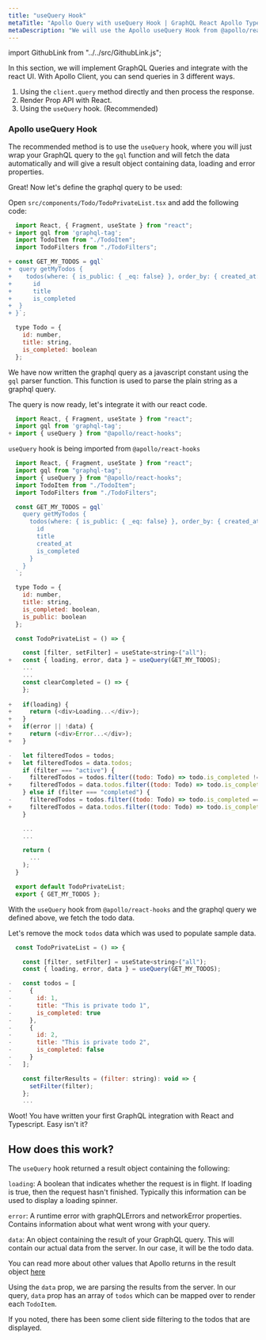 ```yaml
---
title: "useQuery Hook"
metaTitle: "Apollo Query with useQuery Hook | GraphQL React Apollo Typescript Tutorial"
metaDescription: "We will use the Apollo useQuery Hook from @apollo/react-hooks. This hook is used to fetch data and return data, loading and error"
---
```


import GithubLink from "../../src/GithubLink.js";

In this section, we will implement GraphQL Queries and integrate with the react UI.
With Apollo Client, you can send queries in 3 different ways.

1. Using the `client.query` method directly and then process the response.
2. Render Prop API with React.
3. Using the `useQuery` hook. (Recommended)

### Apollo useQuery Hook
The recommended method is to use the `useQuery` hook, where you will just wrap your GraphQL query to the `gql` function and will fetch the data automatically and will give a result object containing data, loading and error properties.

Great! Now let's define the graphql query to be used:

Open `src/components/Todo/TodoPrivateList.tsx` and add the following code:

<GithubLink link="https://github.com/hasura/learn-graphql/blob/master/tutorials/frontend/typescript-react-apollo/app-final/src/components/Todo/TodoPrivateList.tsx" text="src/components/Todo/TodoPrivateList.tsx" />

```javascript
  import React, { Fragment, useState } from "react";
+ import gql from 'graphql-tag';
  import TodoItem from "./TodoItem";
  import TodoFilters from "./TodoFilters";

+ const GET_MY_TODOS = gql`
+  query getMyTodos {
+    todos(where: { is_public: { _eq: false} }, order_by: { created_at: desc }) {
+      id
+      title
+      is_completed
+  }
+ }`;

  type Todo = {
    id: number,
    title: string,
    is_completed: boolean
  };

```

We have now written the graphql query as a javascript constant using the `gql` parser function. This function is used to parse the plain string as a graphql query.

The query is now ready, let's integrate it with our react code.

```javascript
  import React, { Fragment, useState } from "react";
  import gql from 'graphql-tag';
+ import { useQuery } from "@apollo/react-hooks";

```

`useQuery` hook is being imported from `@apollo/react-hooks`

```javascript
  import React, { Fragment, useState } from "react";
  import gql from "graphql-tag";
  import { useQuery } from "@apollo/react-hooks";
  import TodoItem from "./TodoItem";
  import TodoFilters from "./TodoFilters";

  const GET_MY_TODOS = gql`
    query getMyTodos {
      todos(where: { is_public: { _eq: false} }, order_by: { created_at: desc }) {
        id
        title
        created_at
        is_completed
      }
    }
  `;

  type Todo = {
    id: number,
    title: string,
    is_completed: boolean,
    is_public: boolean
  };

  const TodoPrivateList = () => {

    const [filter, setFilter] = useState<string>("all");
+   const { loading, error, data } = useQuery(GET_MY_TODOS);
    ...
    ...
    const clearCompleted = () => {
    };
    
+   if(loading) {
+     return (<div>Loading...</div>);
+   }
+   if(error || !data) {
+     return (<div>Error...</div>);
+   }

-   let filteredTodos = todos;
+   let filteredTodos = data.todos;
    if (filter === "active") {
-     filteredTodos = todos.filter((todo: Todo) => todo.is_completed !== true);
+     filteredTodos = data.todos.filter((todo: Todo) => todo.is_completed !== true);
    } else if (filter === "completed") {
-     filteredTodos = todos.filter((todo: Todo) => todo.is_completed === true);
+     filteredTodos = data.todos.filter((todo: Todo) => todo.is_completed === true);
    }

    ...
    ...

    return (
      ...
    );
  }

  export default TodoPrivateList;
  export { GET_MY_TODOS };

```

With the `useQuery` hook from `@apollo/react-hooks` and the graphql query we defined above, we fetch the todo data.

Let's remove the mock `todos` data which was used to populate sample data.

```javascript
  const TodoPrivateList = () => {

    const [filter, setFilter] = useState<string>("all");
    const { loading, error, data } = useQuery(GET_MY_TODOS);

-   const todos = [
-     {
-       id: 1,
-       title: "This is private todo 1",
-       is_completed: true
-     },
-     {
-       id: 2,
-       title: "This is private todo 2",
-       is_completed: false
-     }
-   ];

    const filterResults = (filter: string): void => {
      setFilter(filter);
    };
    ...

```

Woot! You have written your first GraphQL integration with React and Typescript. Easy isn't it?

How does this work?
-------------------

The `useQuery` hook returned a result object containing the following:

`loading`: A boolean that indicates whether the request is in flight. If loading is true, then the request hasn't finished. Typically this information can be used to display a loading spinner.

`error`: A runtime error with graphQLErrors and networkError properties. Contains information about what went wrong with your query.

`data`: An object containing the result of your GraphQL query. This will contain our actual data from the server. In our case, it will be the todo data.

You can read more about other values that Apollo returns in the result object [here](https://www.apollographql.com/docs/react/essentials/queries/#result)

Using the `data` prop, we are parsing the results from the server. In our query, `data` prop has an array of `todos` which can be mapped over to render each `TodoItem`.

If you noted, there has been some client side filtering to the todos that are displayed.

